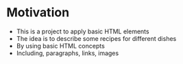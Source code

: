 # Motivation
- This is a project to apply basic HTML elements 
- The idea is to describe some recipes for different dishes 
- By using basic HTML concepts
- Including, paragraphs, links, images
